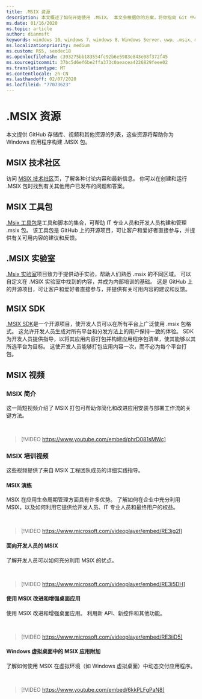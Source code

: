 ```yaml
---
title: .MSIX 资源
description: 本文概述了如何开始使用 .MSIX。 本文会根据你的方案，将你指向 Git 中心存储库。
ms.date: 01/16/2020
ms.topic: article
author: dianmsft
keywords: windows 10、windows 7、windows 8、Windows Server、uwp、.msix、msixcore、1709、1703、1607、1511、1507
ms.localizationpriority: medium
ms.custom: RS5, seodec18
ms.openlocfilehash: c393275bb183554fc92b6e5983e843e08f372f45
ms.sourcegitcommit: 37bc5d6ef6be2ffa373c0aeacea4226829feee02
ms.translationtype: MT
ms.contentlocale: zh-CN
ms.lasthandoff: 02/07/2020
ms.locfileid: "77073623"
---
```

# <a name="msix-resources"></a>.MSIX 资源

本文提供 GitHub 存储库、视频和其他资源的列表，这些资源将帮助你为 Windows 应用程序构建 .MSIX 包。

## <a name="msix-tech-community"></a>MSIX 技术社区

访问 [MSIX 技术社区](https://aka.ms/msixcommunity)页，了解各种讨论内容和最新信息。 你可以在创建和运行 .MSIX 包时找到有关其他用户已发布的问题和答案。

## <a name="msix-toolkit"></a>MSIX 工具包

[.Msix 工具包](https://github.com/microsoft/MSIX-Toolkit)是工具和脚本的集合，可帮助 IT 专业人员和开发人员构建和管理 .msix 包。 该工具包是 GitHub 上的开源项目，可让客户和爱好者直接参与，并提供有关可用内容的建议和反馈。

## <a name="msix-labs"></a>.MSIX 实验室

[.Msix 实验室](https://github.com/microsoft/MSIX-Labs)项目致力于提供动手实验，帮助人们熟悉 .msix 的不同区域。 可以自定义在 .MSIX 实验室中找到的内容，并成为内部培训的基础。 这是 GitHub 上的开源项目，可让客户和爱好者直接参与，并提供有关可用内容的建议和反馈。

## <a name="msix-sdk"></a>MSIX SDK

[.MSIX SDK](https://github.com/Microsoft/msix-packaging)是一个开源项目，使开发人员可以在所有平台上广泛使用 .msix 包格式。 这允许开发人员生成对所有平台和分发方法上的用户保持一致的体验。 SDK 为开发人员提供指导，以将其应用内容打包并构建应用程序包清单，使其能够以其所选平台为目标。 这使开发人员能够打包应用内容一次，而不必为每个平台打包。

## <a name="msix-videos"></a>MSIX 视频

### <a name="introduction-to-msix"></a>MSIX 简介

这一简短视频介绍了 MSIX 打包可帮助你简化和改进应用安装与部署工作流的关键方法。

<br/>

> [!VIDEO https://www.youtube.com/embed/phrD081sMWc]

### <a name="msix-training-videos"></a>MSIX 培训视频

这些视频提供了来自 MSIX 工程团队成员的详细实践指导。

#### <a name="msix-walkthrough"></a>MSIX 演练

MSIX 在应用生命周期管理方面具有许多优势。 了解如何在企业中充分利用 MSIX，以及如何利用它提供给开发人员、IT 专业人员和最终用户的权益。

<br/>

>[!VIDEO https://www.microsoft.com/videoplayer/embed/RE3ig2l]

#### <a name="msix-for-developers"></a>面向开发人员的 MSIX

了解开发人员可以如何充分利用 MSIX 的优点。

<br/>

>[!VIDEO https://www.microsoft.com/videoplayer/embed/RE3i5DH]

#### <a name="evolving-and-enhancing-desktop-apps-with-msix"></a>使用 MSIX 改进和增强桌面应用

使用 MSIX 改进和增强桌面应用。 利用新 API、新控件和其他功能。

<br/>

>[!VIDEO https://www.microsoft.com/videoplayer/embed/RE3iiD5]

#### <a name="msix-app-attach-in-windows-virtual-desktop"></a>Windows 虚拟桌面中的 MSIX 应用附加

了解如何使用 MSIX 在虚拟环境（如 Windows 虚拟桌面）中动态交付应用程序。

<br/>

> [!VIDEO https://www.youtube.com/embed/6kkPLFgPaN8]
